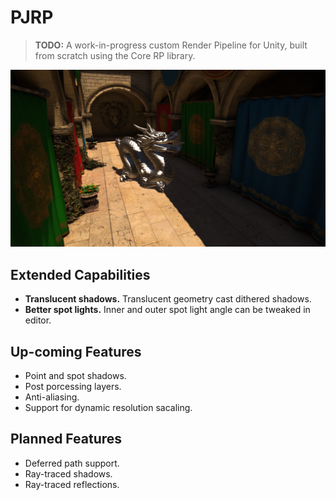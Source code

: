 # PJRP
 
> **TODO:** A work-in-progress custom Render Pipeline for Unity, built from scratch using the Core RP library.

![Screenshot of a scene rendered in Unity with PJRP.](res/example.png)


## Extended Capabilities

- **Translucent shadows.** Translucent geometry cast dithered shadows.
- **Better spot lights.** Inner and outer spot light angle can be tweaked in editor.


## Up-coming Features

- Point and spot shadows.
- Post porcessing layers.
- Anti-aliasing.
- Support for dynamic resolution sacaling.

## Planned Features

- Deferred path support.
- Ray-traced shadows.
- Ray-traced reflections.